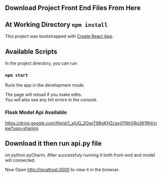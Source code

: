 ## Download Project Front End Files From Here

## At Working Directory `npm install`

This project was bootstrapped with [Create React App](https://github.com/facebook/create-react-app).

## Available Scripts

In the project directory, you can run:

### `npm start`

Runs the app in the development mode.<br />


The page will reload if you make edits.<br />
You will also see any lint errors in the console.

### Flask Model Api Available 
https://drive.google.com/file/d/1_xlUQ_2OwiT88gKHZcgy07WrGRo361RH/view?usp=sharing

## Download it then run api.py file 
on python pyCharm. After successfuly running it both front-end and model will connected.

Now Open [http://localhost:3000](http://localhost:3000) to view it in the browser.



